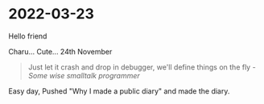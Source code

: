 # 2022-03-23

Hello friend

Charu... Cute... 24th November

> Just let it crash and drop in debugger, we'll define things on the fly - *Some wise smalltalk programmer*

Easy day, Pushed "Why I made a public diary" and made the diary.
